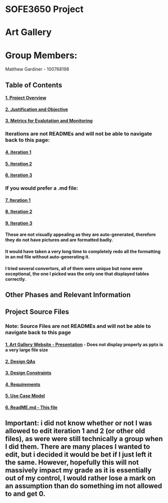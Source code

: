 # SOFE3650 Project
# Art Gallery

# Group Members:
Matthew Gardiner - 100768198



## Table of Contents

#### [1. Project Overview](Other%20README%20files/Project%20Overview.md)
#### [2. Justification and Objective](Other%20README%20files/Justification%20and%20Objective.md)
#### [3. Metrics for Evalutation and Monitoring](Other%20README%20files/Metrics%20for%20Evaluation%20and%20Monitoring.md)
### Iterations are not READMEs and will not be able to navigate back to this page:
#### [4. iteration 1](iteration%201.pdf)  
#### [5. iteration 2](iteration%202.pdf)
#### [6. iteration 3](iteration%203.pdf)
### If you would prefer a .md file:
#### [7. Iteration 1](Other%20README%20files/iteration1.md)
#### [8. Iteration 2](Other%20README%20files/iteration2.md)
#### [9. Iteration 3](Other%20README%20files/iteration3.md)
#### These are not visually appealing as they are auto-generated, therefore they do not have pictures and are formatted badly.
#### It would have taken a very long time to completely redo all the formatting in an md file without auto-generating it.
#### I tried several convertors, all of them were unique but none were exceptional, the one I picked was the only one that displayed tables correctly.



## Other Phases and Relevant Information
## Project Source Files
### Note: Source Files are not READMEs and will not be able to navigate back to this page

#### [1. Art Gallery Website - Presentation](ART%20Gallery%20Website.pptx) - Does not display properly as pptx is a very large file size
#### [2. Design QAs](Design%20QAs.pdf)
#### [3. Design Constraints](Design%20Constraints.pdf)
#### [4. Requirements](Requirements)
#### [5. Use Case Model](Use%20Case%20Model-1.pdf)
#### [6. ReadME.md - This file](README.md)

## Important: i did not know whether or not I was allowed to edit iteration 1 and 2 (or other old files), as were were still technically a group when I did them. There are many places I wanted to edit, but i decided it would be bet if I just left it the same. However, hopefully this will not massively impact my grade as it is essentially out of my control, I would rather lose a mark on an assumption than do something im not allowed to and get 0.